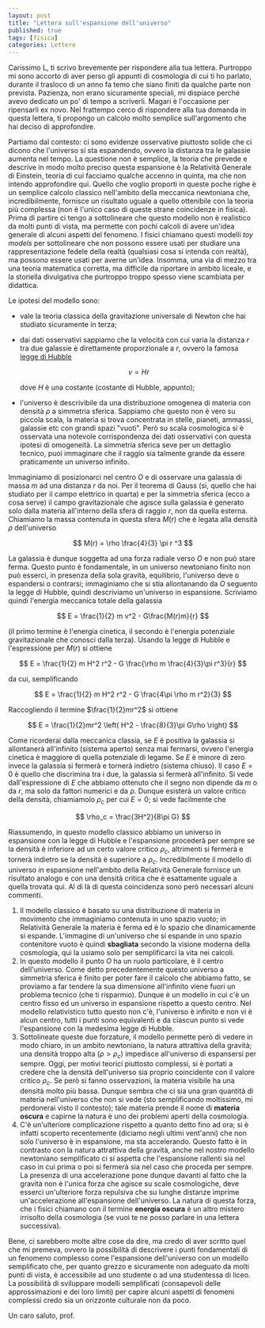 ```yaml
---
layout: post
title: "Lettera sull'espansione dell'universo"
published: true
tags: [fisica]
categories: Lettere
---
```


Carissimo L,
ti scrivo brevemente per rispondere alla tua lettera. Purtroppo mi sono accorto di aver perso gli
appunti di cosmologia di cui ti ho parlato, durante il trasloco di un anno fa temo che siano finiti
da qualche parte non prevista. Pazienza, non erano sicuramente speciali, mi dispiace perché avevo
dedicato un po' di tempo a scriverli. Magari è l'occasione per ripensarli ex novo. Nel frattempo
cerco di rispondere alla tua domanda in questa lettera, ti propongo un calcolo molto semplice
sull'argomento che hai deciso di approfondire.

Partiamo dal contesto: ci sono evidenze osservative piuttosto solide che ci dicono che l'universo si
sta espandendo, ovvero la distanza tra le galassie aumenta nel tempo. La questione non è semplice,
la teoria che prevede e descrive in modo molto preciso questa espansione è la Relatività Generale di
Einstein, teoria di cui facciamo qualche accenno in quinta, ma che non intendo approfondire qui.
Quello che voglio proporti in queste poche righe è un semplice calcolo classico nell'ambito della
meccanica newtoniana che, incredibilmente, fornisce un risultato uguale a quello ottenibile con la
teoria più complessa (non è l'unico caso di queste strane coincidenze in fisica). Prima di partire
ci tengo a sottolineare che questo modello non è realistico da molti punti di vista, ma permette con
pochi calcoli di avere un'idea generale di alcuni aspetti del fenomeno. I fisici chiamano questi
modelli *toy models* per sottolineare che non possono essere usati per studiare una rappresentazione
fedele della realtà (qualsiasi cosa si intenda con realtà), ma possono essere usati per averne
un'idea. Insomma, una via di mezzo tra una teoria matematica corretta, ma difficile da riportare in
ambito liceale, e la storiella divulgativa che purtroppo troppo spesso viene scambiata per
didattica.

Le ipotesi del modello sono:

* vale la teoria classica della gravitazione universale di Newton che hai studiato sicuramente in
    terza;
* dai dati osservativi sappiamo che la velocità con cui varia la distanza $r$ tra due galassie è
    direttamente proporzionale a $r$, ovvero la famosa [legge di Hubble](http://fermatslibrary.com/s/a-relation-between-distance-and-radial-velocity-among-extra-galactic-nebulae)

    $$ v = H r$$

    dove $H$ è una costante (costante di Hubble, appunto);
* l'universo è descrivibile da una distribuzione omogenea di materia con densità $\rho$ a simmetria
    sferica. Sappiamo
    che questo non è vero su piccola scala, la materia si trova concentrata in stelle, pianeti,
    ammassi, galassie etc con grandi spazi "vuoti". Però su scala cosmologica si è osservata una
    notevole corrispondenza dei dati osservativi con questa ipotesi di omogeneità. La simmetria
    sferica seve per un dettaglio tecnico, puoi immaginare che il raggio sia talmente grande da
    essere praticamente un universo infinito.


Immaginiamo di posizionarci nel centro $O$ e di osservare una galassia di massa $m$ ad una distanza
$r$ da noi. Per il teorema di Gauss (si, quello che hai studiato per il campo elettrico in quarta) e
per la simmetria sferica (ecco a cosa serve) il campo gravitazionale che agisce sulla galassia è
generato solo dalla materia all'interno della sfera di raggio $r$, non da quella esterna. Chiamiamo
la massa contenuta in questa ѕfera $M(r)$ che è legata alla densità $\rho$ dell'universo 

$$ M(r) = \rho \frac{4}{3} \pi r ^3 $$

La galassia è dunque soggetta ad una
forza radiale verso $O$ e non può stare ferma. Questo punto è fondamentale, in un universo
newtoniano finito non può esserci, in presenza della sola gravità, equilibrio, l'universo deve o
espandersi o contrarsi; immaginiamo che si stia allontanando da $O$ seguento
la legge di Hubble, quindi descriviamo un'universo in espansione. Scriviamo quindi l'energia meccanica totale della galassia 

$$ E = \frac{1}{2} m v^2 - G\frac{M(r)m}{r} $$

(il primo termine è l'energia cinetica, il secondo è l'energia potenziale gravitazionale che conosci
dalla terza). Usando la legge di Hubble e l'espressione per $M(r)$ si ottiene

$$ E = \frac{1}{2} m H^2 r^2 - G \frac{\rho m \frac{4}{3}\pi r^3}{r} $$

da cui, semplificando

$$ E = \frac{1}{2} m H^2 r^2 - G \frac{4\pi \rho m r^2}{3} $$

Raccogliendo il termine $\frac{1}{2}mr^2$ si ottiene

$$ E = \frac{1}{2}mr^2 \left(  H^2 - \frac{8}{3}\pi G\rho \right) $$
 
Come ricorderai dalla meccanica classia, se $E$ è positiva la galassia si allontanerà all'infinito
(sistema aperto) senza mai fermarsi, ovvero l'energia cinetica è maggiore di quella potenziale di
legame. Se $E$ è minore di zero invece la galassia si fermerà e tornerà indietro (sistema chiuso). 
Il caso $E=0$ è  quello che discrimina tra i due, la galassia si fermerà all'infinito. Si vede
dall'espressione di $E$ che abbiamo ottenuto che il segno non dipende da $m$ o da $r$, ma solo da
fattori numerici e da $\rho$. Dunque esisterà un valore critico della densità, chiamiamolo $\rho_c$
per cui $E=0$; si vede facilmente che

$$ \rho_c = \frac{3H^2}{8\pi G} $$


Riassumendo, in questo modello classico abbiamo un universo in espansione con la legge di Hubble e
l'espansione procederà per sempre se la densità è inferiore ad un certo valore critico $\rho_c$,
altrimenti si fermerà e tornerà indietro se la densità è superiore a $\rho_c$. Incredibilmente il
modello di universo in espansione nell'ambito della Relatività Generale fornisce un risultato
analogo e con una densità critica che è esattamente uguale a quella trovata qui. Al di là di questa
coincidenza sono però necessari alcuni commenti.

1. Il modello classico è basato su una distribuzione di materia in movimento che immaginiamo
   contenuta in uno spazio vuoto; in Relatività Generale la materia è ferma ed è lo spazio che
   dinamicamente si espande. L'immagine di un'universo che si espande in uno spazio contenitore
   vuoto è quindi **sbagliata** secondo la visione moderna della cosmologia, qui la usiamo solo per
   semplificarci la vita nei calcoli.
2. In questo modello il punto $O$ ha un ruolo particolare, è il centro dell'universo. Come detto
   precedentemente questo universo a simmetria sferica è finito per poter fare il calcolo che
   abbiamo fatto, se proviamo a far tendere la sua dimensione all'infinito viene fuori un problema
   tecnico (che ti risparmio). Dunque è un modello in cui c'è un centro fisso ed un universo in
   espansione rispetto a questo centro. Nel modello relativistico tutto questo non c'è, l'universo è
   infinito e non vi è alcun centro, tutti i punti sono equivalenti e da ciascun punto si vede
   l'espansione con la medesima legge di Hubble.
3. Sottolineate queste due forzature, il modello permette però di vedere in modo chiaro, in un
   ambito newtoniano, la natura attrattiva della gravità; una densità troppo alta ($\rho > \rho_c)$ 
   impedisce
   all'universo di espanѕersi per sempre. Oggi, per motivi teorici piuttosto complessi, si è portati
   a credere che la densità dell'universo sia proprio coincidente con il valore critico $\rho_c$. Se
   però si fanno osservazioni, la materia visibile ha una densità molto più bassa. Dunque sembra che
   ci sia una gran quantità di materia nell'universo che non si vede (sto semplificando moltissimo, mi perdonerai visto 
   il contesto); tale materia prende il nome di **materia
   oscura** e capirne la natura è uno dei problemi aperti della cosmologia.
4. C'è un'ulteriore complicazione rispetto a quanto detto fino ad ora; si è infatti scoperto
   recentemente (diciamo negli ultimi vent'anni) che non solo l'universo è in espansione, ma sta
   accelerando. Questo fatto è in contrasto con la natura attrattiva della gravità,
   anche nel nostro modello newtoniano semplificato ci si aspetta che l'espansione rallenti sia nel
   caso in cui prima o poi si fermerà sia nel caso che proceda per sempre. La presenza di una
   accelerazione pone dunque davanti al fatto che la gravità non è l'unica forza che agisce su scale
   cosmologiche, deve esserci un'ulteriore forza repulsiva che su lunghe distanze imprime
   un'accelerazione all'espansione dell'universo. La natura di questa forza, che i fisici chiamano
   con il termine **energia oscura**  è un altro mistero irrisolto della cosmologia (se vuoi te ne
   posso parlare in una lettera successiva).


Bene, ci sarebbero molte altre cose da dire, ma credo di aver scritto quel che mi premeva, ovvero la
possibilità di descrivere i punti fondamentali di un fenomeno complesso come l'espansione
dell'universo con un modello semplificato che, per quanto grezzo e sicuramente non adeguato da molti
punti di vista, è accessibile ad uno studente o ad una studentessa di liceo. La possibilità di
sviluppare modelli semplificati (consapevoli delle approssimazioni e dei loro limiti) per capire alcuni 
aspetti di fenomeni complessi credo sia un orizzonte culturale non da poco.

Un caro saluto, prof.


